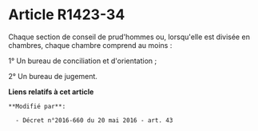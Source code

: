 # Article R1423-34

Chaque section de conseil de prud'hommes ou, lorsqu'elle est divisée en chambres, chaque chambre comprend au moins :

1° Un bureau de conciliation et d'orientation ;

2° Un bureau de jugement.

**Liens relatifs à cet article**

	**Modifié par**:

	  - Décret n°2016-660 du 20 mai 2016 - art. 43
